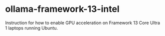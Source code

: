 # ollama-framework-13-intel
Instruction for how to enable GPU acceleration on Framework 13 Core Ultra 1 laptops running Ubuntu.
